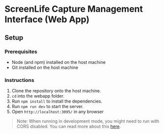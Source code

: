 # ScreenLife Capture Management Interface (Web App)

## Setup

### Prerequisites
- Node (and npm) installed on the host machine
- Git installed on the host machine

### Instructions
1. Clone the repository onto the host machine.
2. `cd` into the webapp folder.
3. Run `npm install` to install the dependencies.
4. Run `npm run dev` to start the server.
5. Open `http://localhost:3095/` in any browser

> Note: When running in development mode, you might need to run with CORS disabled. You can read more about this [here](https://medium.com/@beligh.hamdi/run-chrome-browser-without-cors-872747142c61).